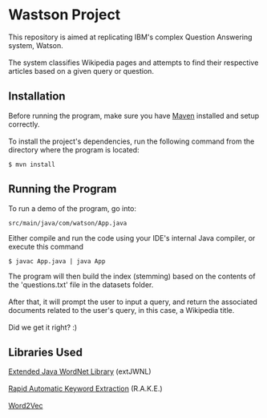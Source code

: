 # Wastson Project
This repository is aimed at replicating IBM's complex Question Answering system, Watson. <br><br>
The system classifies Wikipedia pages and attempts to find their respective articles based on a given query or question.
## Installation
Before running the program, make sure you have [Maven](https://maven.apache.org/install.html) installed and setup correctly. <br><br>
To install the project's dependencies, run the following command from the directory where the program is located:
```
$ mvn install
```
## Running the Program
To run a demo of the program, go into: 
```
src/main/java/com/watson/App.java
```
Either compile and run the code using your IDE's internal Java compiler, or execute this command
```
$ javac App.java | java App
```
The program will then build the index (stemming) based on the contents of the 'questions.txt' file in the datasets folder. <br><br>
After that, it will prompt the user to input a query, and return the associated documents related to the user's query, in this case, a Wikipedia title. <br><br>
Did we get it right? :)
## Libraries Used
[Extended Java WordNet Library](https://extjwnl.sourceforge.net/) (extJWNL) <br><br>
[Rapid Automatic Keyword Extraction](https://github.com/Linguistic/rake) (R.A.K.E.) <br><br>
[Word2Vec](https://deeplearning4j.konduit.ai/v/en-1.0.0-beta7/language-processing/word2vec)
